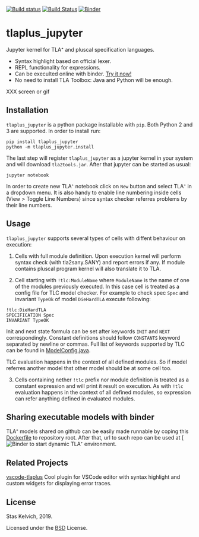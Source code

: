 [![Build status](https://ci.appveyor.com/api/projects/status/myh95n5j0j0pr04j/branch/master?svg=true)](https://ci.appveyor.com/project/kelvich/tlaplus-kernel/branch/master)
[![Build Status](https://travis-ci.org/kelvich/tlaplus_kernel.svg?branch=master)](https://travis-ci.org/kelvich/tlaplus_kernel)
[![Binder](https://mybinder.org/badge_logo.svg)](https://mybinder.org/v2/gh/kelvich/tlaplus_kernel/master)

# tlaplus_jupyter

Jupyter kernel for TLA⁺ and pluscal specification languages.
* Syntax highlight based on official lexer.
* REPL functionality for expressions.
* Can be execulted online with binder. [Try it now!](https://mybinder.org/v2/gh/kelvich/tlaplus_kernel/master)
* No need to install TLA Toolbox: Java and Python will be enough.

XXX screen or gif

## Installation

`tlaplus_jupyter` is a python package installable with `pip`. Both Python 2 and 3 are supported. In order to install run:

```
pip install tlaplus_jupyter
python -m tlaplus_jupyter.install
```

The last step will register `tlaplus_jupyter` as a jupyter kernel in your system and will download `tla2tools.jar`. After that jupyter can be started as usual:

```
jupyter notebook
```

In order to create new TLA⁺ notebook click on `New` button and select TLA⁺ in a dropdown menu. It is also handy to enable line numbering inside cells (View > Toggle Line Numbers) since syntax checker referres problems by their line numbers.

## Usage

`tlaplus_jupyter` supports several types of cells with diffent behaviour on execution:

1. Cells with full module definition. Upon execution kernel will perform syntax check (with tla2sany.SANY) and report errors if any. If module contains pluscal program kernel will also translate it to TLA.

2. Cell starting with `!tlc:ModuleName` where `ModuleName` is the name of one of the modules previously executed. In this case cell is treated as a config file for TLC model checker. For example to check spec `Spec` and invariant `TypeOk` of model `DieHardTLA` execute following:
```
!tlc:DieHardTLA
SPECIFICATION Spec
INVARIANT TypeOK
```
Init and next state formula can be set after keywords `INIT` and `NEXT` correspondingly. Constant definitions should follow `CONSTANTS` keyword separated by newline or commas. Full list of keywords supported by TLC can be found in [ModelConfig.java](https://github.com/tlaplus/tlaplus/tlatools/src/tlc2/tool/impl/ModelConfig.java).

TLC evaluation happens in the context of all defined modules. So if model referres another model thst other model should be at some cell too.

3. Cells containing nether `!tlc` prefix nor module definition is treated as a constant expression and will print it result on execution. As with `!tlc` evaluation happens in the context of all defined modules, so expression can refer anything defined in evaluated modules.

## Sharing executable models with binder

TLA⁺ models shared on github can be easily made runnable by coping this [Dockerfile](Dockerfile) to repository root. After that, url to such repo can be used at [![Binder](https://mybinder.org) to start dynamic TLA⁺ environment.

## Related Projects

[vscode-tlaplus](https://github.com/alygin/vscode-tlaplus) Cool plugin for VSCode editor with syntax highlight and custom widgets for displaying error traces.

## License

Stas Kelvich, 2019.

Licensed under the [BSD](LICENSE) License.



